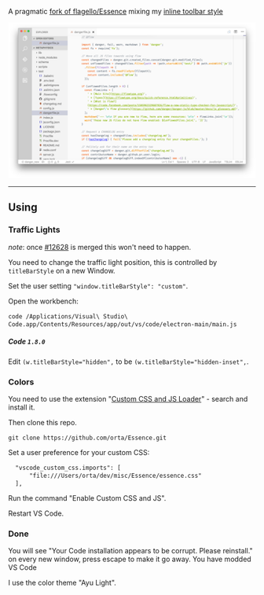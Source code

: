 A pragmatic [fork of flagello/Essence](https://github.com/flagello/Essence) mixing my [inline toolbar style](https://github.com/Microsoft/vscode/pull/12628)

![Showcase](showcase/i/E1.png)

---

## Using

### Traffic Lights

_note_: once [#12628](https://github.com/Microsoft/vscode/pull/12628) is merged this won't need to happen.

You need to change the traffic light position, this is controlled by `titleBarStyle` on a new Window.

Set the user setting `"window.titleBarStyle": "custom"`.

Open the workbench:

```
code /Applications/Visual\ Studio\ Code.app/Contents/Resources/app/out/vs/code/electron-main/main.js
```


##### Code `1.8.0`

Edit `(w.titleBarStyle="hidden",` to be `(w.titleBarStyle="hidden-inset",`.

### Colors

You need to use the extension "[Custom CSS and JS Loader](https://github.com/be5invis/vscode-custom-css)" - search and install it.

Then clone this repo.

```
git clone https://github.com/orta/Essence.git
```

Set a user preference for your custom CSS:

```
  "vscode_custom_css.imports": [
      "file:///Users/orta/dev/misc/Essence/essence.css"
  ],
```

Run the command "Enable Custom CSS and JS".

Restart VS Code.

### Done

You will see "Your Code installation appears to be corrupt. Please reinstall." on every new window, press escape to make it go away. You have modded VS Code

I use the color theme "Ayu Light".
